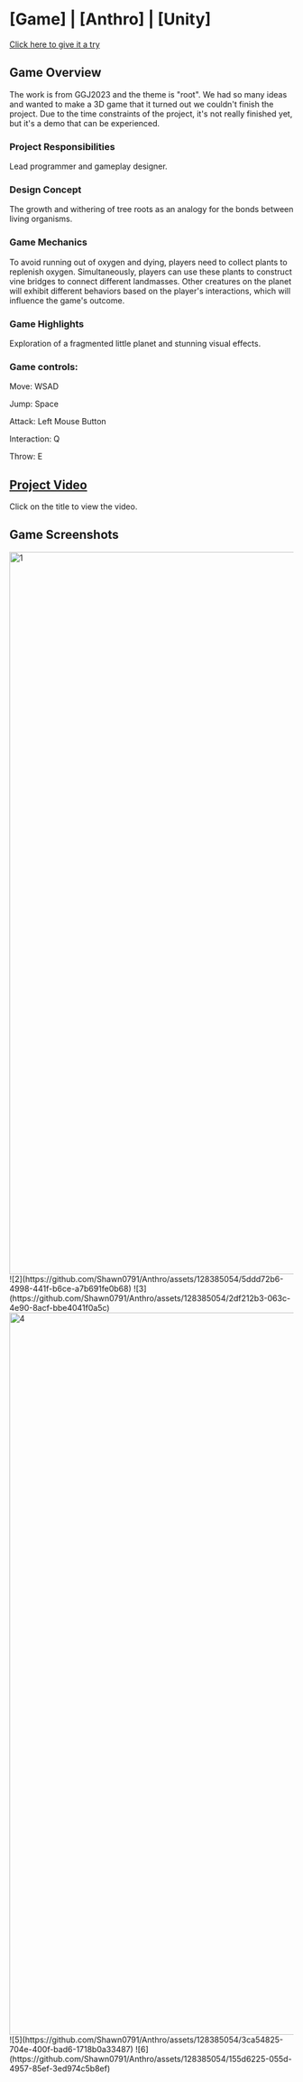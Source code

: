 # [Game] | [Anthro] | [Unity]
[Click here to give it a try](https://shawnjobseeking.itch.io/anthro)

## Game Overview
The work is from GGJ2023 and the theme is "root".
We had so many ideas and wanted to make a 3D game that it turned out we couldn't finish the project.
Due to the time constraints of the project, it's not really finished yet, but it's a demo that can be experienced.

### Project Responsibilities

Lead programmer and gameplay designer.

### Design Concept

The growth and withering of tree roots as an analogy for the bonds between living organisms.

### Game Mechanics

To avoid running out of oxygen and dying, players need to collect plants to replenish oxygen. Simultaneously, players can use these plants to construct vine bridges to connect different landmasses. Other creatures on the planet will exhibit different behaviors based on the player's interactions, which will influence the game's outcome.

### Game Highlights

Exploration of a fragmented little planet and stunning visual effects.

### Game controls:

Move: WSAD

Jump: Space

Attack: Left Mouse Button

Interaction: Q

Throw: E

## [Project Video](https://https://youtu.be/wbMhmk5jS8s)
Click on the title to view the video.

## Game Screenshots
<img width="1280" alt="1" src="https://github.com/Shawn0791/Anthro/assets/128385054/8192767b-80e4-44c4-8dca-bc7168d091b3">
![2](https://github.com/Shawn0791/Anthro/assets/128385054/5ddd72b6-4998-441f-b6ce-a7b691fe0b68)
![3](https://github.com/Shawn0791/Anthro/assets/128385054/2df212b3-063c-4e90-8acf-bbe4041f0a5c)
<img width="1280" alt="4" src="https://github.com/Shawn0791/Anthro/assets/128385054/0bdd86be-fd07-4318-98a3-dff161a6b946">
![5](https://github.com/Shawn0791/Anthro/assets/128385054/3ca54825-704e-400f-bad6-1718b0a33487)
![6](https://github.com/Shawn0791/Anthro/assets/128385054/155d6225-055d-4957-85ef-3ed974c5b8ef)

 
